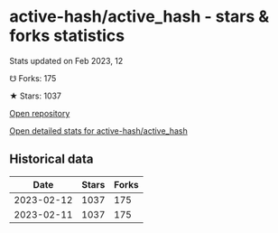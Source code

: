 # active-hash/active_hash - stars & forks statistics

Stats updated on Feb 2023, 12

☋ Forks: 175

★ Stars: 1037

[Open repository](https://github.com/active-hash/active_hash)

[Open detailed stats for active-hash/active_hash](https://reviewgithub.com/rep/active-hash/active_hash)

## Historical data
| Date | Stars | Forks |
|------|-------|-------|
| 2023-02-12 | 1037 | 175 | 
| 2023-02-11 | 1037 | 175 | 

